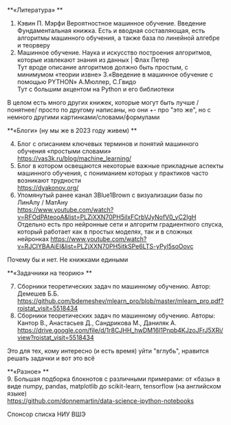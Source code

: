 **«Литература» ** <br />
1. Кэвин П. Мэрфи Вероятностное машинное обучение. Введение <br />
 Фундаментальная книжка. Есть и вводная составляющая, есть алгоритмы машинного обучения, а также база по линейной алгебре и теорверу
2. Машинное обучение. Наука и искусство построения алгоритмов, которые извлекают знания из данных | Флах Петер <br />
 Тут вроде описание алгоритмов должно быть простым, с минимумом «теории извне»
3.«Введение в машинное обучение с помощью PYTHON» А.Мюллер, С.Гвидо <br />
 Тут с большим акцентом на Python и его библиотеки

В целом есть много других книжек, которые могут быть лучше / понятнее/ просто по другому написаны, но они +- про "это же", но с немного другими картинками/словами/формулами

**«Блоги» (ну мы же в 2023 году живем) ** <br />

4. Блог с описанием ключевых терминов и понятий машинного обучения «простыми словами» <br />
https://vas3k.ru/blog/machine_learning/<br />
5. Блог в котором освещаются некоторые важные прикладные аспекты машинного обучения, с пониманием которых у практиков часто возникают трудности <br />
https://dyakonov.org/<br />
6. Упомянутый ранее канал 3Blue1Brown с визуализации базы по ЛинАлу / МатАну <br />
https://www.youtube.com/watch?v=RFOdPAteooA&list=PLZjXXN70PH5ilxFCrbVJyNofV0_yC2IgH <br />
 Отдельно есть про нейронные сети и алгоритм градиентного спуска, который работает как в простых моделях, так и в сложных нейронках 
 https://www.youtube.com/watch?v=RJCIYBAAiEI&list=PLZjXXN70PH5itkSPe6LTS-yPyl5soOovc <br />

Почему бы и нет. Не книжками едиными


**«Задачники на теорию» ** <br />

7. Сборники теоретических задач по машинному обучению. Автор: Демешев Б.Б. <br />
https://github.com/bdemeshev/mlearn_pro/blob/master/mlearn_pro.pdf?roistat_visit=5518434<br />
8. Сборники теоретических задач по машинному обучению. Авторы: Кантор В., Анастасьев Д., Сандрикова М., Даниляк А. <br />
https://drive.google.com/file/d/1r8CJHH_hwDM16l1Pnpb4KJzoJFrJ5XRi/view?roistat_visit=5518434<br />

Это для тех, кому интересно (и есть время) уйти "вглубь", нравится решать задачки и вот это всё

**«Разное» ** <br />
9. Большая подборка блокнотов с различными примерами: 
от «базы» в виде numpy, pandas, matplotlib до scikit-learn, tensorflow (на английском языке)<br />
 https://github.com/donnemartin/data-science-ipython-notebooks


Спонсор списка НИУ ВШЭ

